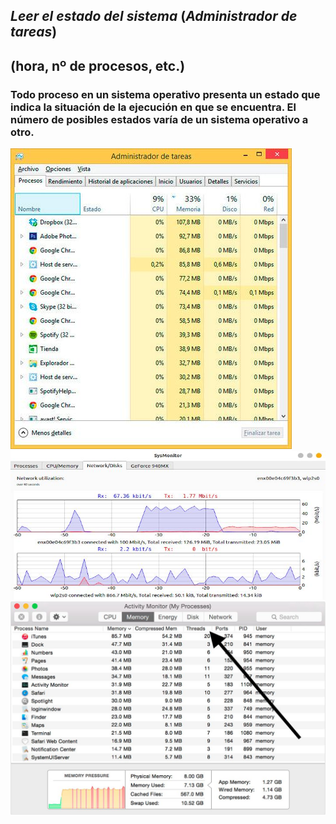 ## $Leer$ $el$ $estado$ $del$ $sistema$ $(Administrador$ $de$ $tareas)$
## (hora, nº de procesos, etc.)

### Todo proceso en un sistema operativo presenta un estado que indica la situación de la ejecución en que se encuentra. El número de posibles estados varía de un sistema operativo a otro.

![alt text](image-16.png)
![alt text](image-17.png)
![alt text](image-18.png)